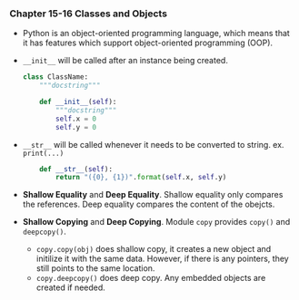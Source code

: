 ### Chapter 15-16 Classes and Objects

- Python is an object-oriented programming language, which means that it has features which support object-oriented programming (OOP).

- `__init__` will be called after an instance being created.
    ```python
    class ClassName:
        """docstring"""

        def __init__(self):
            """docstring"""
            self.x = 0
            self.y = 0
    ```

- `__str__` will be called whenever it needs to be converted to string. ex. `print(...)`
    ```python
        def __str__(self):
            return "({0}, {1})".format(self.x, self.y)
    ```

- **Shallow Equality** and **Deep Equality**. Shallow equality only compares the references. Deep equality compares the content of the obejcts.

- **Shallow Copying** and **Deep Copying**. Module `copy` provides `copy()` and `deepcopy()`. 
    - `copy.copy(obj)` does shallow copy, it creates a new object and initilize it with the same data. However, if there is any pointers, they still points to the same location.
    - `copy.deepcopy()` does deep copy. Any embedded objects are created if needed.

